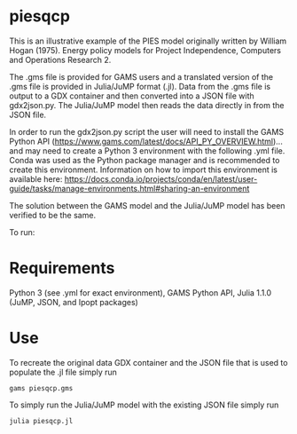 # piesqcp

This is an illustrative example of the PIES model originally written by William Hogan (1975). Energy policy models for Project Independence, Computers and Operations Research 2.

The .gms file is provided for GAMS users and a translated version of the .gms file is provided in Julia/JuMP format (.jl).  Data from the .gms file is output to a GDX container and then converted into a JSON file with gdx2json.py.  The Julia/JuMP model then reads the data directly in from the JSON file.

In order to run the gdx2json.py script the user will need to install the GAMS Python API (https://www.gams.com/latest/docs/API_PY_OVERVIEW.html)... and may need to create a Python 3 environment with the following .yml file.  Conda was used as the Python package manager and is recommended to create this environment.  Information on how to import this environment is available here: https://docs.conda.io/projects/conda/en/latest/user-guide/tasks/manage-environments.html#sharing-an-environment

The solution between the GAMS model and the Julia/JuMP model has been verified to be the same.

To run:

# Requirements
Python 3 (see .yml for exact environment), GAMS Python API, Julia 1.1.0 (JuMP, JSON, and Ipopt packages)


# Use
To recreate the original data GDX container and the JSON file that is used to populate the .jl file simply run
```
gams piesqcp.gms
```

To simply run the Julia/JuMP model with the existing JSON file simply run
```
julia piesqcp.jl
```

